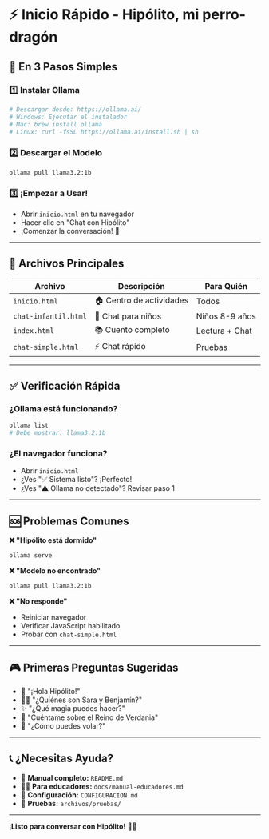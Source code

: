 # ⚡ Inicio Rápido - Hipólito, mi perro-dragón

## 🚀 En 3 Pasos Simples

### 1️⃣ Instalar Ollama
```bash
# Descargar desde: https://ollama.ai/
# Windows: Ejecutar el instalador
# Mac: brew install ollama
# Linux: curl -fsSL https://ollama.ai/install.sh | sh
```

### 2️⃣ Descargar el Modelo
```bash
ollama pull llama3.2:1b
```

### 3️⃣ ¡Empezar a Usar!
- Abrir `inicio.html` en tu navegador
- Hacer clic en "Chat con Hipólito"
- ¡Comenzar la conversación! 🐉

---

## 🎯 Archivos Principales

| Archivo | Descripción | Para Quién |
|---------|-------------|------------|
| `inicio.html` | 🏠 Centro de actividades | Todos |
| `chat-infantil.html` | 👶 Chat para niños | Niños 8-9 años |
| `index.html` | 📚 Cuento completo | Lectura + Chat |
| `chat-simple.html` | ⚡ Chat rápido | Pruebas |

---

## ✅ Verificación Rápida

### ¿Ollama está funcionando?
```bash
ollama list
# Debe mostrar: llama3.2:1b
```

### ¿El navegador funciona?
- Abrir `inicio.html`
- ¿Ves "✅ Sistema listo"? ¡Perfecto!
- ¿Ves "⚠️ Ollama no detectado"? Revisar paso 1

---

## 🆘 Problemas Comunes

**❌ "Hipólito está dormido"**
```bash
ollama serve
```

**❌ "Modelo no encontrado"**
```bash
ollama pull llama3.2:1b
```

**❌ "No responde"**
- Reiniciar navegador
- Verificar JavaScript habilitado
- Probar con `chat-simple.html`

---

## 🎮 Primeras Preguntas Sugeridas

- 🐉 "¡Hola Hipólito!"
- 👦👧 "¿Quiénes son Sara y Benjamín?"
- ✨ "¿Qué magia puedes hacer?"
- 🏰 "Cuéntame sobre el Reino de Verdania"
- 🎈 "¿Cómo puedes volar?"

---

## 📞 ¿Necesitas Ayuda?

- 📖 **Manual completo:** `README.md`
- 👩‍🏫 **Para educadores:** `docs/manual-educadores.md`
- 🔧 **Configuración:** `CONFIGURACION.md`
- 🧪 **Pruebas:** `archivos/pruebas/`

---

¡**Listo para conversar con Hipólito!** 🐉✨